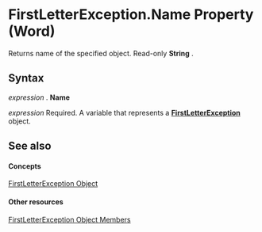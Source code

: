 
# FirstLetterException.Name Property (Word)

Returns name of the specified object. Read-only  **String** .


## Syntax

 _expression_ . **Name**

 _expression_ Required. A variable that represents a **[FirstLetterException](e365a683-010a-a074-5563-f0cac1f410b2.md)** object.


## See also


#### Concepts


[FirstLetterException Object](e365a683-010a-a074-5563-f0cac1f410b2.md)
#### Other resources


[FirstLetterException Object Members](4e1d1571-ef74-725c-5fff-1816e3a7a575.md)
